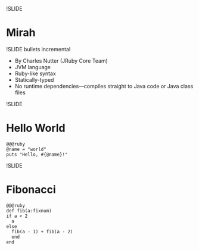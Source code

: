 !SLIDE

# Mirah #

!SLIDE bullets incremental

* By Charles Nutter (JRuby Core Team)
* JVM language
* Ruby-like syntax
* Statically-typed
* No runtime dependencies—compiles straight to Java code or Java class files

!SLIDE

# Hello World #

    @@@ruby
    @name = "world"
    puts "Hello, #{@name}!"

!SLIDE

# Fibonacci #

    @@@ruby
    def fib(a:fixnum)
    if a < 2
      a
    else
      fib(a - 1) + fib(a - 2)
      end
    end
